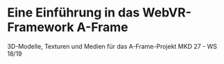 # Eine Einführung in das WebVR-Framework A-Frame
3D-Modelle, Texturen und Medien für das A-Frame-Projekt
MKD 27 - WS 18/19

